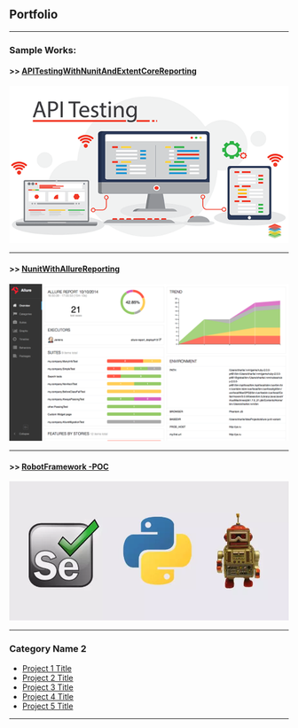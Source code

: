 ## Portfolio

---

### Sample Works:

#### >> [APITestingWithNunitAndExtentCoreReporting](/APITestingWithNunitAndExtentCoreReporting/)<br>
<img src="images/ApiTestingSample2.png?raw=true"/>

---
#### >> [NunitWithAllureReporting](/NunitWithAllureReporting/)<br>
<img src="images/AllureReportSample2.png?raw=true"/>

---
#### >> [RobotFramework -POC](/RFW-POC/)<br>
<img src="images/RobotFrameWorkSample.png?raw=true"/>

---

### Category Name 2

- [Project 1 Title](http://example.com/)
- [Project 2 Title](http://example.com/)
- [Project 3 Title](http://example.com/)
- [Project 4 Title](http://example.com/)
- [Project 5 Title](http://example.com/)

---







